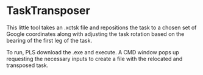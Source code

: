 # TaskTransposer

This little tool takes an .xctsk file and repositions the task to a chosen set of Google coordinates along with adjusting the task rotation based on the bearing of the first leg of the task. 

To run, PLS download the .exe and execute. A CMD window pops up requesting the necessary inputs to create a file with the relocated and transposed task. 